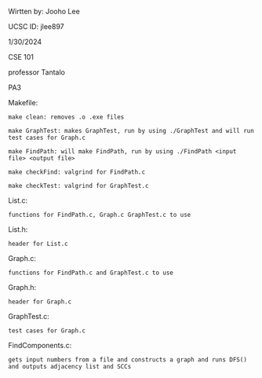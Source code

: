 Wirtten by: Jooho Lee

UCSC ID: jlee897

1/30/2024

CSE 101

professor Tantalo

PA3

Makefile:

	make clean: removes .o .exe files

	make GraphTest: makes GraphTest, run by using ./GraphTest and will run test cases for Graph.c

	make FindPath: will make FindPath, run by using ./FindPath <input file> <output file>

	make checkFind: valgrind for FindPath.c

	make checkTest: valgrind for GraphTest.c

List.c:

	functions for FindPath.c, Graph.c GraphTest.c to use

List.h:

	header for List.c

Graph.c:

	functions for FindPath.c and GraphTest.c to use

Graph.h:

	header for Graph.c

GraphTest.c:

	test cases for Graph.c

FindComponents.c:

	gets input numbers from a file and constructs a graph and runs DFS() and outputs adjacency list and SCCs


